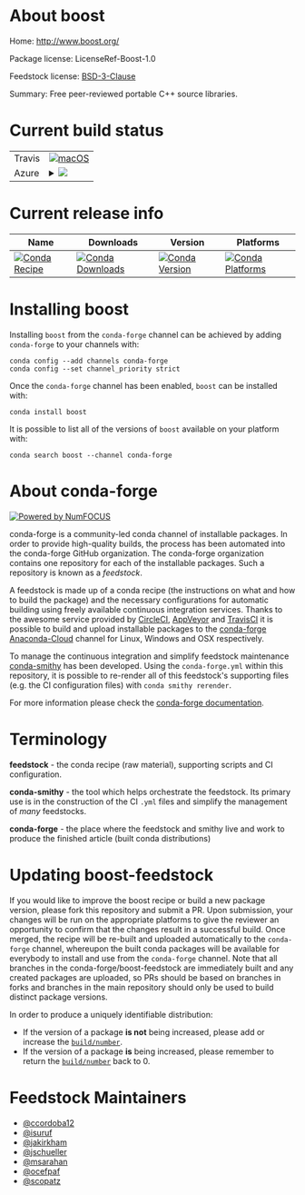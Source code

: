 About boost
===========

Home: http://www.boost.org/

Package license: LicenseRef-Boost-1.0

Feedstock license: [BSD-3-Clause](https://github.com/conda-forge/boost-feedstock/blob/master/LICENSE.txt)

Summary: Free peer-reviewed portable C++ source libraries.

Current build status
====================


<table><tr>
    <td>Travis</td>
    <td>
      <a href="https://travis-ci.com/conda-forge/boost-feedstock">
        <img alt="macOS" src="https://img.shields.io/travis/com/conda-forge/boost-feedstock/master.svg?label=macOS">
      </a>
    </td>
  </tr>
    
  <tr>
    <td>Azure</td>
    <td>
      <details>
        <summary>
          <a href="https://dev.azure.com/conda-forge/feedstock-builds/_build/latest?definitionId=107&branchName=master">
            <img src="https://dev.azure.com/conda-forge/feedstock-builds/_apis/build/status/boost-feedstock?branchName=master">
          </a>
        </summary>
        <table>
          <thead><tr><th>Variant</th><th>Status</th></tr></thead>
          <tbody><tr>
              <td>linux_64_numpy1.18python3.7.____cpython</td>
              <td>
                <a href="https://dev.azure.com/conda-forge/feedstock-builds/_build/latest?definitionId=107&branchName=master">
                  <img src="https://dev.azure.com/conda-forge/feedstock-builds/_apis/build/status/boost-feedstock?branchName=master&jobName=linux&configuration=linux_64_numpy1.18python3.7.____cpython" alt="variant">
                </a>
              </td>
            </tr><tr>
              <td>linux_64_numpy1.18python3.8.____cpython</td>
              <td>
                <a href="https://dev.azure.com/conda-forge/feedstock-builds/_build/latest?definitionId=107&branchName=master">
                  <img src="https://dev.azure.com/conda-forge/feedstock-builds/_apis/build/status/boost-feedstock?branchName=master&jobName=linux&configuration=linux_64_numpy1.18python3.8.____cpython" alt="variant">
                </a>
              </td>
            </tr><tr>
              <td>linux_64_numpy1.19python3.7.____73_pypy</td>
              <td>
                <a href="https://dev.azure.com/conda-forge/feedstock-builds/_build/latest?definitionId=107&branchName=master">
                  <img src="https://dev.azure.com/conda-forge/feedstock-builds/_apis/build/status/boost-feedstock?branchName=master&jobName=linux&configuration=linux_64_numpy1.19python3.7.____73_pypy" alt="variant">
                </a>
              </td>
            </tr><tr>
              <td>linux_64_numpy1.19python3.9.____cpython</td>
              <td>
                <a href="https://dev.azure.com/conda-forge/feedstock-builds/_build/latest?definitionId=107&branchName=master">
                  <img src="https://dev.azure.com/conda-forge/feedstock-builds/_apis/build/status/boost-feedstock?branchName=master&jobName=linux&configuration=linux_64_numpy1.19python3.9.____cpython" alt="variant">
                </a>
              </td>
            </tr><tr>
              <td>linux_aarch64_numpy1.18python3.7.____cpython</td>
              <td>
                <a href="https://dev.azure.com/conda-forge/feedstock-builds/_build/latest?definitionId=107&branchName=master">
                  <img src="https://dev.azure.com/conda-forge/feedstock-builds/_apis/build/status/boost-feedstock?branchName=master&jobName=linux&configuration=linux_aarch64_numpy1.18python3.7.____cpython" alt="variant">
                </a>
              </td>
            </tr><tr>
              <td>linux_aarch64_numpy1.18python3.8.____cpython</td>
              <td>
                <a href="https://dev.azure.com/conda-forge/feedstock-builds/_build/latest?definitionId=107&branchName=master">
                  <img src="https://dev.azure.com/conda-forge/feedstock-builds/_apis/build/status/boost-feedstock?branchName=master&jobName=linux&configuration=linux_aarch64_numpy1.18python3.8.____cpython" alt="variant">
                </a>
              </td>
            </tr><tr>
              <td>linux_aarch64_numpy1.19python3.7.____73_pypy</td>
              <td>
                <a href="https://dev.azure.com/conda-forge/feedstock-builds/_build/latest?definitionId=107&branchName=master">
                  <img src="https://dev.azure.com/conda-forge/feedstock-builds/_apis/build/status/boost-feedstock?branchName=master&jobName=linux&configuration=linux_aarch64_numpy1.19python3.7.____73_pypy" alt="variant">
                </a>
              </td>
            </tr><tr>
              <td>linux_aarch64_numpy1.19python3.9.____cpython</td>
              <td>
                <a href="https://dev.azure.com/conda-forge/feedstock-builds/_build/latest?definitionId=107&branchName=master">
                  <img src="https://dev.azure.com/conda-forge/feedstock-builds/_apis/build/status/boost-feedstock?branchName=master&jobName=linux&configuration=linux_aarch64_numpy1.19python3.9.____cpython" alt="variant">
                </a>
              </td>
            </tr><tr>
              <td>linux_ppc64le_numpy1.18python3.7.____cpython</td>
              <td>
                <a href="https://dev.azure.com/conda-forge/feedstock-builds/_build/latest?definitionId=107&branchName=master">
                  <img src="https://dev.azure.com/conda-forge/feedstock-builds/_apis/build/status/boost-feedstock?branchName=master&jobName=linux&configuration=linux_ppc64le_numpy1.18python3.7.____cpython" alt="variant">
                </a>
              </td>
            </tr><tr>
              <td>linux_ppc64le_numpy1.18python3.8.____cpython</td>
              <td>
                <a href="https://dev.azure.com/conda-forge/feedstock-builds/_build/latest?definitionId=107&branchName=master">
                  <img src="https://dev.azure.com/conda-forge/feedstock-builds/_apis/build/status/boost-feedstock?branchName=master&jobName=linux&configuration=linux_ppc64le_numpy1.18python3.8.____cpython" alt="variant">
                </a>
              </td>
            </tr><tr>
              <td>linux_ppc64le_numpy1.19python3.7.____73_pypy</td>
              <td>
                <a href="https://dev.azure.com/conda-forge/feedstock-builds/_build/latest?definitionId=107&branchName=master">
                  <img src="https://dev.azure.com/conda-forge/feedstock-builds/_apis/build/status/boost-feedstock?branchName=master&jobName=linux&configuration=linux_ppc64le_numpy1.19python3.7.____73_pypy" alt="variant">
                </a>
              </td>
            </tr><tr>
              <td>linux_ppc64le_numpy1.19python3.9.____cpython</td>
              <td>
                <a href="https://dev.azure.com/conda-forge/feedstock-builds/_build/latest?definitionId=107&branchName=master">
                  <img src="https://dev.azure.com/conda-forge/feedstock-builds/_apis/build/status/boost-feedstock?branchName=master&jobName=linux&configuration=linux_ppc64le_numpy1.19python3.9.____cpython" alt="variant">
                </a>
              </td>
            </tr><tr>
              <td>osx_64_numpy1.18python3.7.____cpython</td>
              <td>
                <a href="https://dev.azure.com/conda-forge/feedstock-builds/_build/latest?definitionId=107&branchName=master">
                  <img src="https://dev.azure.com/conda-forge/feedstock-builds/_apis/build/status/boost-feedstock?branchName=master&jobName=osx&configuration=osx_64_numpy1.18python3.7.____cpython" alt="variant">
                </a>
              </td>
            </tr><tr>
              <td>osx_64_numpy1.18python3.8.____cpython</td>
              <td>
                <a href="https://dev.azure.com/conda-forge/feedstock-builds/_build/latest?definitionId=107&branchName=master">
                  <img src="https://dev.azure.com/conda-forge/feedstock-builds/_apis/build/status/boost-feedstock?branchName=master&jobName=osx&configuration=osx_64_numpy1.18python3.8.____cpython" alt="variant">
                </a>
              </td>
            </tr><tr>
              <td>osx_64_numpy1.19python3.7.____73_pypy</td>
              <td>
                <a href="https://dev.azure.com/conda-forge/feedstock-builds/_build/latest?definitionId=107&branchName=master">
                  <img src="https://dev.azure.com/conda-forge/feedstock-builds/_apis/build/status/boost-feedstock?branchName=master&jobName=osx&configuration=osx_64_numpy1.19python3.7.____73_pypy" alt="variant">
                </a>
              </td>
            </tr><tr>
              <td>osx_64_numpy1.19python3.9.____cpython</td>
              <td>
                <a href="https://dev.azure.com/conda-forge/feedstock-builds/_build/latest?definitionId=107&branchName=master">
                  <img src="https://dev.azure.com/conda-forge/feedstock-builds/_apis/build/status/boost-feedstock?branchName=master&jobName=osx&configuration=osx_64_numpy1.19python3.9.____cpython" alt="variant">
                </a>
              </td>
            </tr><tr>
              <td>win_64_numpy1.18python3.7.____cpython</td>
              <td>
                <a href="https://dev.azure.com/conda-forge/feedstock-builds/_build/latest?definitionId=107&branchName=master">
                  <img src="https://dev.azure.com/conda-forge/feedstock-builds/_apis/build/status/boost-feedstock?branchName=master&jobName=win&configuration=win_64_numpy1.18python3.7.____cpython" alt="variant">
                </a>
              </td>
            </tr><tr>
              <td>win_64_numpy1.18python3.8.____cpython</td>
              <td>
                <a href="https://dev.azure.com/conda-forge/feedstock-builds/_build/latest?definitionId=107&branchName=master">
                  <img src="https://dev.azure.com/conda-forge/feedstock-builds/_apis/build/status/boost-feedstock?branchName=master&jobName=win&configuration=win_64_numpy1.18python3.8.____cpython" alt="variant">
                </a>
              </td>
            </tr><tr>
              <td>win_64_numpy1.19python3.9.____cpython</td>
              <td>
                <a href="https://dev.azure.com/conda-forge/feedstock-builds/_build/latest?definitionId=107&branchName=master">
                  <img src="https://dev.azure.com/conda-forge/feedstock-builds/_apis/build/status/boost-feedstock?branchName=master&jobName=win&configuration=win_64_numpy1.19python3.9.____cpython" alt="variant">
                </a>
              </td>
            </tr>
          </tbody>
        </table>
      </details>
    </td>
  </tr>
</table>

Current release info
====================

| Name | Downloads | Version | Platforms |
| --- | --- | --- | --- |
| [![Conda Recipe](https://img.shields.io/badge/recipe-boost-green.svg)](https://anaconda.org/conda-forge/boost) | [![Conda Downloads](https://img.shields.io/conda/dn/conda-forge/boost.svg)](https://anaconda.org/conda-forge/boost) | [![Conda Version](https://img.shields.io/conda/vn/conda-forge/boost.svg)](https://anaconda.org/conda-forge/boost) | [![Conda Platforms](https://img.shields.io/conda/pn/conda-forge/boost.svg)](https://anaconda.org/conda-forge/boost) |

Installing boost
================

Installing `boost` from the `conda-forge` channel can be achieved by adding `conda-forge` to your channels with:

```
conda config --add channels conda-forge
conda config --set channel_priority strict
```

Once the `conda-forge` channel has been enabled, `boost` can be installed with:

```
conda install boost
```

It is possible to list all of the versions of `boost` available on your platform with:

```
conda search boost --channel conda-forge
```


About conda-forge
=================

[![Powered by
NumFOCUS](https://img.shields.io/badge/powered%20by-NumFOCUS-orange.svg?style=flat&colorA=E1523D&colorB=007D8A)](https://numfocus.org)

conda-forge is a community-led conda channel of installable packages.
In order to provide high-quality builds, the process has been automated into the
conda-forge GitHub organization. The conda-forge organization contains one repository
for each of the installable packages. Such a repository is known as a *feedstock*.

A feedstock is made up of a conda recipe (the instructions on what and how to build
the package) and the necessary configurations for automatic building using freely
available continuous integration services. Thanks to the awesome service provided by
[CircleCI](https://circleci.com/), [AppVeyor](https://www.appveyor.com/)
and [TravisCI](https://travis-ci.com/) it is possible to build and upload installable
packages to the [conda-forge](https://anaconda.org/conda-forge)
[Anaconda-Cloud](https://anaconda.org/) channel for Linux, Windows and OSX respectively.

To manage the continuous integration and simplify feedstock maintenance
[conda-smithy](https://github.com/conda-forge/conda-smithy) has been developed.
Using the ``conda-forge.yml`` within this repository, it is possible to re-render all of
this feedstock's supporting files (e.g. the CI configuration files) with ``conda smithy rerender``.

For more information please check the [conda-forge documentation](https://conda-forge.org/docs/).

Terminology
===========

**feedstock** - the conda recipe (raw material), supporting scripts and CI configuration.

**conda-smithy** - the tool which helps orchestrate the feedstock.
                   Its primary use is in the construction of the CI ``.yml`` files
                   and simplify the management of *many* feedstocks.

**conda-forge** - the place where the feedstock and smithy live and work to
                  produce the finished article (built conda distributions)


Updating boost-feedstock
========================

If you would like to improve the boost recipe or build a new
package version, please fork this repository and submit a PR. Upon submission,
your changes will be run on the appropriate platforms to give the reviewer an
opportunity to confirm that the changes result in a successful build. Once
merged, the recipe will be re-built and uploaded automatically to the
`conda-forge` channel, whereupon the built conda packages will be available for
everybody to install and use from the `conda-forge` channel.
Note that all branches in the conda-forge/boost-feedstock are
immediately built and any created packages are uploaded, so PRs should be based
on branches in forks and branches in the main repository should only be used to
build distinct package versions.

In order to produce a uniquely identifiable distribution:
 * If the version of a package **is not** being increased, please add or increase
   the [``build/number``](https://docs.conda.io/projects/conda-build/en/latest/resources/define-metadata.html#build-number-and-string).
 * If the version of a package **is** being increased, please remember to return
   the [``build/number``](https://docs.conda.io/projects/conda-build/en/latest/resources/define-metadata.html#build-number-and-string)
   back to 0.

Feedstock Maintainers
=====================

* [@ccordoba12](https://github.com/ccordoba12/)
* [@isuruf](https://github.com/isuruf/)
* [@jakirkham](https://github.com/jakirkham/)
* [@jschueller](https://github.com/jschueller/)
* [@msarahan](https://github.com/msarahan/)
* [@ocefpaf](https://github.com/ocefpaf/)
* [@scopatz](https://github.com/scopatz/)

